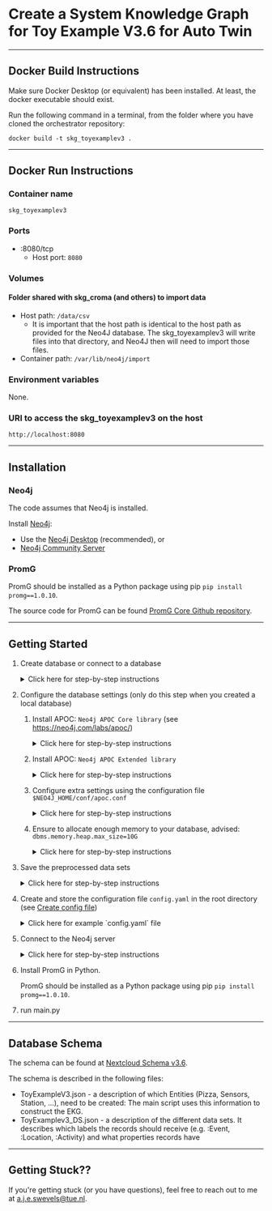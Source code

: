 # Create a System Knowledge Graph for Toy Example V3.6 for Auto Twin

---------------------
## Docker Build Instructions

Make sure Docker Desktop (or equivalent) has been installed. At least, the docker executable should exist.

Run the following command in a terminal, from the folder where you have cloned the orchestrator repository:

`docker build -t skg_toyexamplev3 .`

---------------------
## Docker Run Instructions

### Container name

`skg_toyexamplev3`

### Ports

 * :8080/tcp
   * Host port: `8080`

### Volumes

#### Folder shared with skg_croma (and others) to import data

 - Host path: `/data/csv`
   * It is important that the host path is identical to the host path as provided for the Neo4J database. The skg_toyexamplev3 will write files into that directory, and Neo4J then will need to import those files.
 - Container path: `/var/lib/neo4j/import`

### Environment variables

None.

### URI to access the skg_toyexamplev3 on the host

`http://localhost:8080`

---------------------

## Installation
### Neo4j
The code assumes that Neo4j is installed.

Install [Neo4j](https://neo4j.com/download/):

- Use the [Neo4j Desktop](https://neo4j.com/download-center/#desktop)  (recommended), or
- [Neo4j Community Server](https://neo4j.com/download-center/#community)

### PromG
PromG should be installed as a Python package using pip
`pip install promg==1.0.10`.

The source code for PromG can be found [PromG Core Github repository](https://github.com/PromG-dev/promg-core).

---------------------

## Getting Started

1. Create database or connect to a database
   <details> 
      <summary> Click here for step-by-step instructions  </summary>

    1. Select `+Add` (Top right corner)
    2. Choose Local DBMS or Remote Connection
    3. Follow the prompted steps (the default password we assume is 12345678)

</details>

2. Configure the database settings (only do this step when you created a local database)
   1. Install APOC: `Neo4j APOC Core library` (see https://neo4j.com/labs/apoc/)
      <details>
         <summary>Click here for step-by-step instructions</summary>
      
      1. Select the database in Neo4j desktop 
      2. On the right, click on the `plugins` tab > Open the `APOC` section > Click the `install` button
      3. Wait until a green check mark shows up next to `APOC` - that means it's good to go!
      
    </details>

   2. Install APOC: `Neo4j APOC Extended library`
      <details>
        <summary>Click here for step-by-step instructions</summary>
   
      1. Download the [appropriate release](https://github.com/neo4j-contrib/neo4j-apoc-procedures/releases) (same version numbers as your Neo4j version)
          1. Look for the release that matches the version number of your Neo4j Database.
          2. Download the file `apoc-[your neo4j version]-extended.jar`
       2. Locate the `plugins` folder of your database:  
          Select the Neo4j Server in Neo4j Desktop > Click the three dots > Select `Open Folder` > Select `Plugins`
       4. Put `apoc-[your neo4j version]-extended.jar` into the `plugins` folder of your database
       5. Restart the server (database)
      
      </details>

   3. Configure extra settings using the configuration file `$NEO4J_HOME/conf/apoc.conf`
      <details>
        <summary>Click here for step-by-step instructions</summary>
      
      1. Locate the `conf` folder of your database  
         Select the Neo4j Server in Neo4j Desktop > Click the three dots > Select `Open Folder` > Select `Conf`
      2. Create the file `apoc.conf`
      3. Add the following line to `apoc.conf`: `apoc.import.file.enabled=true`.
   
      </details>
   4. Ensure to allocate enough memory to your database, advised: `dbms.memory.heap.max_size=10G`
      <details>
        <summary>Click here for step-by-step instructions</summary>
      
      1. Select the Neo4j Server in Neo4j Desktop > Click the three dots > Select `Settings`
      2. Locate `dbms.memory.heap.max_size=512m`
      3. Change `512m` to `10G`
        
      </details>

    
3. Save the preprocessed data sets
   <details>
        <summary>Click here for step-by-step instructions</summary>
    All the preprocessed datasets can be found at [NextCloud Data](https://autotwin.cloud68.co/f/44738).
    The complete folder `ToyExampleV3` should be put under `/data/`. 
    For example your file structure for `S1.csv` should be e.g. `/data/ToyExampleV3/S1.csv`.
   </details>


4. Create and store the configuration file `config.yaml` in the root directory (see [Create config file](#config))
    <details>
    <summary> Click here for example `config.yaml` file </summary>
   Create a `config.yaml` file and store in the root directory.
   The file should be formatted as follows:

   ```yaml
   # Database Credentials and Information
   db_name: "neo4j"
   uri: "<URI OF DATABASE SERVER>" # e.g. bolt://localhost:7687" (see note 1)
   user: "neo4j"
   password: "<PASSWORD>" # e.g. "12345678" (see note 2)
   import_directory:  "<IMPORT DIRECTORY>" # (see note 3)

   # Dataset information
   dataset_name: "ToyExample"
   semantic_header_path: "json_files/ToyExample.json"
   dataset_description_path: "json_files/ToyExample_DS.json"
   use_sample: false # set to true or false depending on whether you want to use a sample

   # Import settings
   verbose: false
   batch_size: 10000
   use_preprocessed_files: false
   ```

   > **_NOTES:_**  You can determine the import directory as follows: 
   > 1) Set the URI in `config.yaml` to the URI of your server. Default value is `bolt://localhost:7687`.
   > 2) Set the password in `config.yaml` to the password of your server. Default value is `12345678`. 
   > 3) Set the import directory in `config.yaml` to the import directory of your Neo4j server. You can determine the import directory as follows:
   >    1) Select the Neo4j Server in Neo4j Desktop > Click the three dots > Select `Open Folder` > Select `Import`
   >    2) This opens the import directory, so now you can copy the directory.
  </details>

5. Connect to the Neo4j server
   <details>
     <summary>Click here for step-by-step instructions</summary>
   
      1. Select the database in Neo4j desktop 
      2. Click the `Connect` button
      3. Wait until a textbox `• active` is shown - that means it's good to go!
   </details>


6. Install PromG in Python. 
   
   PromG should be installed as a Python package using pip `pip install promg==1.0.10`.


6. run main.py

---------------------
## Database Schema

The schema can be found at [Nextcloud Schema v3.6](https://autotwin.cloud68.co/f/43488).

The schema is described in the following files:
- ToyExampleV3.json - a description of which Entities (Pizza, Sensors, Station, ...), need to be created:
The main script uses this information to construct the EKG.
- ToyExamplev3_DS.json - a description of the different data sets. It describes which labels the records should receive (e.g. :Event, :Location, :Activity) and what properties records have

---------------------

## Getting Stuck??
If you're getting stuck (or you have questions), feel free to reach out to me at a.j.e.swevels@tue.nl.
